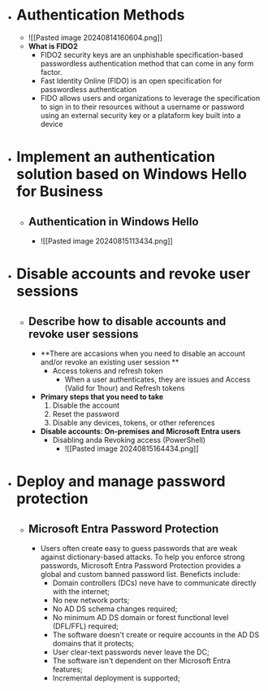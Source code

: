 - # Authentication Methods
	- ![[Pasted image 20240814160604.png]]
	- **What is FIDO2**
		- FIDO2 security keys are an unphishable specification-based passwordless authentication method that can come in any form factor.
		- Fast Identity Online (FIDO) is an open specification for passwordless authentication
		- FIDO allows users and organizations to leverage the specification to sign in to their resources without a username or password using an external security key or a plataform key built into a device
- # Implement an authentication solution based on Windows Hello for Business
	- ## Authentication in Windows Hello 
		- ![[Pasted image 20240815113434.png]]
- # Disable accounts and revoke user sessions
	- ## Describe how to disable accounts and revoke user sessions
		- **There are accasions when you need to disable an account and/or revoke an existing user session **
			- Access tokens and refresh token
				- When a user authenticates, they are issues and Access (Valid for 1hour) and Refresh tokens
		- **Primary steps that you need to take**
			1. Disable the account
			2. Reset the password
			3. Disable any devices, tokens, or other references
		- **Disable accounts: On-premises and Microsoft Entra users**
			- Disabling anda Revoking access (PowerShell)
				- ![[Pasted image 20240815164434.png]]
- # Deploy and manage password protection
	- ## Microsoft Entra Password Protection 
		- Users often create easy to guess passwords that are weak against dictionary-based attacks. To help you enforce strong passwords, Microsoft Entra Password Protection provides a global and custom banned password list. Beneficts include:
			- Domain controllers (DCs) neve have to communicate directly with the internet;
			- No new network ports;
			- No AD DS schema changes required;
			- No minimum AD DS domain or forest functional level (DFL/FFL) required;
			- The software doesn't create or require accounts in the AD DS domains that it protects;
			- User clear-text passwords never leave the DC;
			- The software isn't dependent on ther Microsoft Entra features;
			- Incremental deployment is supported;
